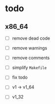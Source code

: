 # todo

## x86_64

- [ ] remove dead code
- [ ] remove warnings
- [ ] remove comments

- [ ] simplify `Makefile`
- [ ] fix todo
- [ ] v1 -> v1_64
- [ ] v1_32
